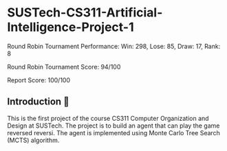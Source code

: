 # SUSTech-CS311-Artificial-Intelligence-Project-1

 Round Robin Tournament Performance: Win: 298, Lose: 85, Draw: 17, Rank: 8
 
 Round Robin Tournament Score: 94/100

 Report Score: 100/100


## Introduction :rocket:

This is the first project of the course CS311 Computer Organization and Design at SUSTech. The project is to build an agent that can play the game reversed reversi. The agent is implemented using Monte Carlo Tree Search (MCTS) algorithm.